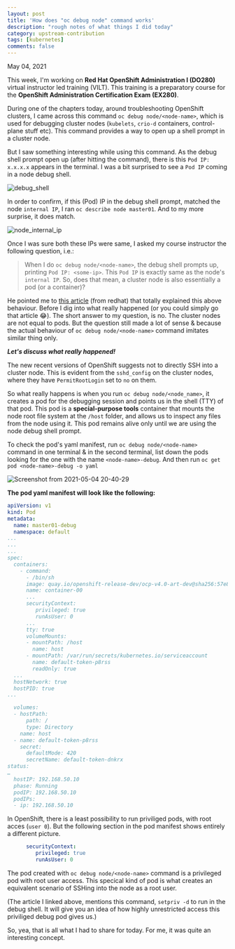 ```yaml
---
layout: post
title: 'How does "oc debug node" command works'
description: "rough notes of what things I did today"
category: upstream-contribution
tags: [kubernetes]
comments: false
---
```


May 04, 2021

This week, I'm working on **Red Hat OpenShift Administration I (DO280)** virtual instructor led training (VILT). This training is a preparatory course for the **OpenShift Administration Certification Exam (EX280)**.

During one of the chapters today, around troubleshooting OpenShift clusters, I came across this command `oc debug node/<node-name>`, which is used for debugging cluster nodes (`kubelets`, `crio-d` containers, control-plane stuff etc). This command provides a way to open up a shell prompt in a cluster node.

But I saw something interesting while using this command. As the debug shell prompt open up (after hitting the command), there is this `Pod IP: x.x.x.x` appears in the terminal. I was a bit surprised to see a `Pod IP` coming in a node debug shell.

![debug_shell](https://user-images.githubusercontent.com/30499743/117031653-6deffa80-ad1e-11eb-974b-68bdf166e5b5.png)

In order to confirm, if this (Pod) IP in the debug shell prompt, matched the node `internal IP`, I ran `oc describe node master01`. And to my more surprise, it does match.

![node_internal_ip](https://user-images.githubusercontent.com/30499743/117034666-2b7bed00-ad21-11eb-933e-4b6244ad55a2.png)

Once I was sure both these IPs were same, I asked my course instructor the following question, i.e.:

> When I do `oc debug node/<node-name>`, the debug shell prompts up, printing `Pod IP: <some-ip>`. This `Pod IP` is exactly same as the node's `internal IP`. So, does that mean, a cluster node is also essentially a pod (or a container)?

He pointed me to [this article](https://www.redhat.com/sysadmin/how-oc-debug-works) (from redhat) that totally explained this above behaviour. Before I dig into what really happened (or you could simply go that article 😂). The short answer to my question, is no. The cluster nodes are not equal to pods. But the question still made a lot of sense & because the actual behaviour of `oc debug node/<node-name>` command imitates similar thing only.

***Let's discuss what really happened!***

The new recent versions of OpenShift suggests not to directly SSH into a cluster node. This is evident from the `sshd_config` on the cluster nodes, where they have `PermitRootLogin` set to `no` on them. 

So what really happens is when you run `oc debug node/<node_name>`, it creates a pod for the debugging session and points us in the shell (TTY) of that pod. This pod is a **special-purpose tools** container that mounts the node root file system at the `/host` folder, and allows us to inspect any files from the node using it. This pod remains alive only until we are using the node debug shell prompt.

To check the pod's yaml manifest, run `oc debug node/<node-name>` command in one terminal & in the second terminal, list down the pods looking for the one with the name `<node-name>-debug`. And then run `oc get pod <node-name>-debug -o yaml`

![Screenshot from 2021-05-04 20-40-29](https://user-images.githubusercontent.com/30499743/117042358-7c8fdf00-ad29-11eb-9fab-9d17c2091a55.png)

**The pod yaml manifest will look like the following:**

```yaml
apiVersion: v1
kind: Pod
metadata:
  name: master01-debug
  namespace: default
...
...
...
spec:
  containers:
    - command:
      - /bin/sh
      image: quay.io/openshift-release-dev/ocp-v4.0-art-dev@sha256:57e87210a3f3a3ba4fc85dde180c76988a5f68445f705fd07855003986c75ab0
      name: container-00
      ...
      securityContext: 
         privileged: true
         runAsUser: 0
      ...
      tty: true
      volumeMounts: 
      - mountPath: /host  
        name: host
      - mountPath: /var/run/secrets/kubernetes.io/serviceaccount
        name: default-token-p8rss
        readOnly: true
  ...
  hostNetwork: true
  hostPID: true
...

  volumes:
  - hostPath:
      path: / 
      type: Directory
    name: host
  - name: default-token-p8rss
    secret:
      defaultMode: 420
      secretName: default-token-dnkrx
status:
…
  hostIP: 192.168.50.10
  phase: Running
  podIP: 192.168.50.10
  podIPs:
  - ip: 192.168.50.10
```

In OpenShift, there is a least possibility to run priviliged pods, with root acces (`user 0`). But the following section in the pod manifest shows entirely a different picture.

```yaml
      securityContext: 
         privileged: true
         runAsUser: 0
```

The pod created with `oc debug node/<node-name>` command is a privileged pod with root user access. This specical kind of pod is what creates an equivalent scenario of SSHing into the node as a root user. 

(The article I linked above, mentions this command, `setpriv -d` to run in the debug shell. It will give you an idea of how highly unrestricted access this priviliged debug pod gives us.)

So, yea, that is all what I had to share for today. For me, it was quite an interesting concept.




















